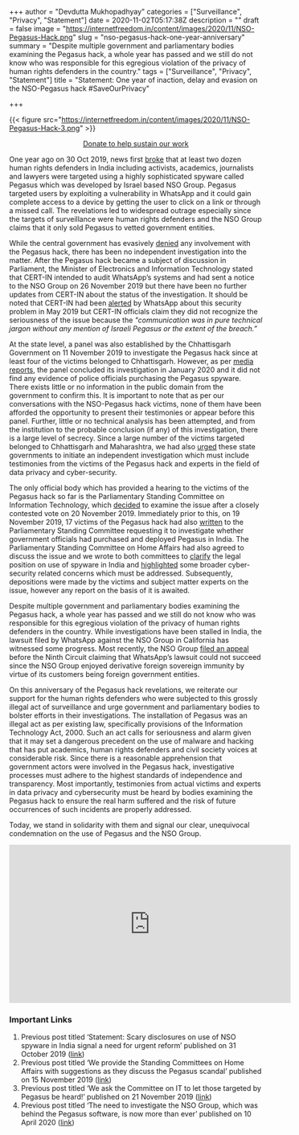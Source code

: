 +++
author = "Devdutta Mukhopadhyay"
categories = ["Surveillance", "Privacy", "Statement"]
date = 2020-11-02T05:17:38Z
description = ""
draft = false
image = "https://internetfreedom.in/content/images/2020/11/NSO-Pegasus-Hack.png"
slug = "nso-pegasus-hack-one-year-anniversary"
summary = "Despite multiple government and parliamentary bodies examining the Pegasus hack, a whole year has passed and we still do not know who was responsible for this egregious violation of the privacy of human rights defenders in the country."
tags = ["Surveillance", "Privacy", "Statement"]
title = "Statement: One year of inaction, delay and evasion on the NSO-Pegasus hack #SaveOurPrivacy"

+++


{{< figure src="https://internetfreedom.in/content/images/2020/11/NSO-Pegasus-Hack-3.png" >}}

<div style="text-align:center;">
    <a href="https://internetfreedom.in/donate/" class="button">Donate to help sustain our work</a>
</div>



One year ago on 30 Oct 2019, news first [broke](https://indianexpress.com/article/india/whatsapp-confirms-israeli-spyware-used-snoop-on-indian-journalists-activists-pegasus-facebook-6095296/) that at least two dozen human rights defenders in India including activists, academics, journalists and lawyers were targeted using a highly sophisticated spyware called Pegasus which was developed by Israel based NSO Group. Pegasus targeted users by exploiting a vulnerability in WhatsApp and it could gain complete access to a device by getting the user to click on a link or through a missed call. The revelations led to widespread outrage especially since the targets of surveillance were human rights defenders and the NSO Group claims that it only sold Pegasus to vetted government entities.

While the central government has evasively [denied](https://indianexpress.com/article/india/pegasus-israel-spyware-whatsapp-government-bjp-6142044/) any involvement with the Pegasus hack, there has been no independent investigation into the matter. After the Pegasus hack became a subject of discussion in Parliament, the Minister of Electronics and Information Technology stated that CERT-IN intended to audit WhatsApp’s systems and had sent a notice to the NSO Group on 26 November 2019 but there have been no further updates from CERT-IN about the status of the investigation. It should be noted that CERT-IN had been [alerted](https://www.firstpost.com/india/whatsapp-claims-it-informed-centre-about-vulnerability-in-may-2019-govt-sources-say-advisory-full-of-technical-jargon-7587621.html) by WhatsApp about this security problem in May 2019 but CERT-IN officials claim they did not recognize the seriousness of the issue because the _"communication was in pure technical jargon without any mention of Israeli Pegasus or the extent of the breach.”_

At the state level, a panel was also established by the Chhattisgarh Government on 11 November 2019 to investigate the Pegasus hack since at least four of the victims belonged to Chhattisgarh. However, as per [media reports](https://www.hindustantimes.com/india-news/chhattisgarh-panel-says-no-govt-link-to-whatsapp-snooping-case-involving-activists/story-Fe587J00jxQ9osdlJzMm7J.html), the panel concluded its investigation in January 2020 and it did not find any evidence of police officials purchasing the Pegasus spyware. There exists little or no information in the public domain from the government to confirm this. It is important to note that as per our conversations with the NSO-Pegasus hack victims, none of them have been afforded the opportunity to present their testimonies or appear before this panel. Further, little or no technical analysis has been attempted, and from the institution to the probable conclusion (if any) of this investigation, there is a large level of secrecy. Since a large number of the victims targeted belonged to Chhattisgarh and Maharashtra, we had also [urged](https://internetfreedom.in/the-need-to-investigate-the-nso-group-which-was-behind-the-pegasus-software-is-now-more-than-ever/) these state governments to initiate an independent investigation which must include testimonies from the victims of the Pegasus hack and experts in the field of data privacy and cyber-security.

The only official body which has provided a hearing to the victims of the Pegasus hack so far is the Parliamentary Standing Committee on Information Technology, which [decided](https://scroll.in/latest/944406/whatsapp-spyware-house-panel-agrees-to-discuss-matter-after-tharoors-tie-breaker-vote-say-reports) to examine the issue after a closely contested vote on 20 November 2019. Immediately prior to this, on 19 November 2019, 17 victims of the Pegasus hack had also [written](https://www.medianama.com/wp-content/uploads/Standing-Committee-Letter-for-media.pdf) to the Parliamentary Standing Committee requesting it to investigate whether government officials had purchased and deployed Pegasus in India. The Parliamentary Standing Committee on Home Affairs had also agreed to discuss the issue and we wrote to both committees to [clarify](https://internetfreedom.in/we-ask-the-standing-committees-on-home-affairs-and-information-technology/) the legal position on use of spyware in India and [highlighted](https://internetfreedom.in/heres-what-we-ask-the-committee/) some broader cyber-security related concerns which must be addressed. Subsequently, depositions were made by the victims and subject matter experts on the issue, however any report on the basis of it is awaited.

Despite multiple government and parliamentary bodies examining the Pegasus hack, a whole year has passed and we still do not know who was responsible for this egregious violation of the privacy of human rights defenders in the country. While investigations have been stalled in India, the lawsuit filed by WhatsApp against the NSO Group in California has witnessed some progress. Most recently, the NSO Group [filed an appeal](https://lawstreetmedia.com/tech/whatsapps-suit-against-nso-group-stayed-pending-appeal-over-sovereign-immunity-defense/) before the Ninth Circuit claiming that WhatsApp’s lawsuit could not succeed since the NSO Group enjoyed derivative foreign sovereign immunity by virtue of its customers being foreign government entities.

On this anniversary of the Pegasus hack revelations, we reiterate our support for the human rights defenders who were subjected to this grossly illegal act of surveillance and urge government and parliamentary bodies to bolster efforts in their investigations. The installation of Pegasus was an illegal act as per existing law, specifically provisions of the Information Technology Act, 2000. Such an act calls for seriousness and alarm given that it may set a dangerous precedent on the use of malware and hacking that has put academics, human rights defenders and civil society voices at considerable risk. Since there is a reasonable apprehension that government actors were involved in the Pegasus hack, investigative processes must adhere to the highest standards of independence and transparency. Most importantly, testimonies from actual victims and experts in data privacy and cybersecurity must be heard by bodies examining the Pegasus hack to ensure the real harm suffered and the risk of future occurrences of such incidents are properly addressed.

Today, we stand in solidarity with them and signal our clear, unequivocal condemnation on the use of Pegasus and the NSO Group.

<iframe width="560" height="315" src="https://www.youtube.com/embed/xmXBcO6Z784" frameborder="0" allow="accelerometer; autoplay; clipboard-write; encrypted-media; gyroscope; picture-in-picture" allowfullscreen></iframe>

### Important Links

1. Previous post titled ‘Statement: Scary disclosures on use of NSO spyware in India signal a need for urgent reform’ published on 31 October 2019 ([link](https://internetfreedom.in/statement-scary-disclosures-on-use-of-nso-spyware-in-india-signal-a-need-for-urgent-remedy/))
2. Previous post titled ‘We provide the Standing Committees on Home Affairs with suggestions as they discuss the Pegasus scandal’ published on 15 November 2019 ([link](https://internetfreedom.in/we-ask-the-standing-committees-on-home-affairs-and-information-technology/))
3. Previous post titled ‘We ask the Committee on IT to let those targeted by Pegasus be heard!’ published on 21 November 2019 ([link](https://internetfreedom.in/heres-what-we-ask-the-committee/))
4. Previous post titled ‘The need to investigate the NSO Group, which was behind the Pegasus software, is now more than ever’ published on 10 April 2020 ([link](https://internetfreedom.in/the-need-to-investigate-the-nso-group-which-was-behind-the-pegasus-software-is-now-more-than-ever/))



